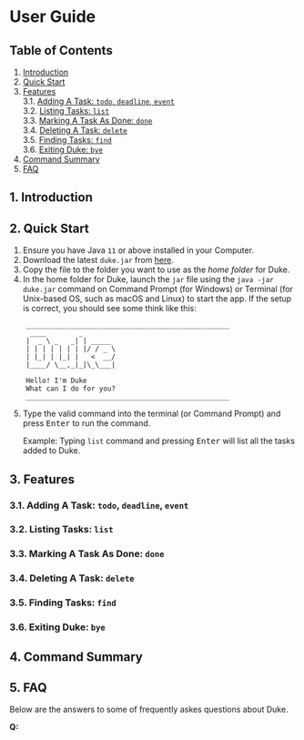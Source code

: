 # User Guide

## Table of Contents
1. [Introduction](#1-introduction)
2. [Quick Start](#2-quick-start)
3. [Features](#3-features)\
3.1. [Adding A Task: `todo`, `deadline`, `event`](#31-adding-a-task-todo-deadline-event)\
3.2. [Listing Tasks: `list`](#32-listing-tasks-list)\
3.3. [Marking A Task As Done: `done`](#33-marking-a-task-as-done-done)\
3.4. [Deleting A Task: `delete`](#34-deleting-a-task-delete)\
3.5. [Finding Tasks: `find`](#35-finding-tasks-find)\
3.6. [Exiting Duke: `bye`](#36-exiting-duke-bye)
4. [Command Summary](#4-command-summary)
5. [FAQ](#5-faq)

## 1. Introduction

## 2. Quick Start

1. Ensure you have Java `11` or above installed in your Computer.
2. Download the latest `duke.jar` from [here]().
3. Copy the file to the folder you want to use as the _home folder_ for Duke.
4. In the home folder for Duke, launch the `jar` file using the `java -jar duke.jar` command on Command Prompt (for Windows) or Terminal (for Unix-based OS, such as macOS and Linux) to start the app. If the setup is correct, you should see some think like this:

```
	__________________________________________________
	 ____        _
	|  _ \ _   _| | _____
	| | | | | | | |/ / _ \
	| |_| | |_| |   <  __/
	|____/ \__,_|_|\_\___|

	Hello! I'm Duke
	What can I do for you?
	__________________________________________________
```

5. Type the valid command into the terminal (or Command Prompt) and press <kbd>Enter</kbd> to run the command.

    Example: Typing `list` command and pressing <kbd>Enter</kbd> will list all the tasks added to Duke.

## 3. Features

### 3.1. Adding A Task: `todo`, `deadline`, `event`


### 3.2. Listing Tasks: `list`

### 3.3. Marking A Task As Done: `done`

### 3.4. Deleting A Task: `delete`

### 3.5. Finding Tasks: `find`

### 3.6. Exiting Duke: `bye`


## 4. Command Summary

## 5. FAQ

Below are the answers to some of frequently askes questions about Duke.

**Q:** 